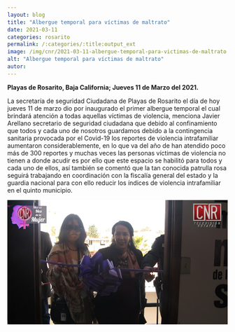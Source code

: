 ```yaml
---
layout: blog
title: "Albergue temporal para víctimas de maltrato"
date: 2021-03-11
categories: rosarito
permalink: /:categories/:title:output_ext
image: /img/cnr/2021-03-11-albergue-temporal-para-victimas-de-maltrato.jpg
alt: "Albergue temporal para víctimas de maltrato"
autor:
---
```


**Playas de Rosarito, Baja California; Jueves 11 de Marzo del 2021.** 

La secretaría de seguridad Ciudadana de Playas de Rosarito el día de hoy jueves 11 de marzo dio por inaugurado el primer albergue temporal el cual brindará atención a todas aquellas víctimas de violencia, menciona Javier Arellano secretario de seguridad ciudadana que debido al confinamiento que todos y cada uno de nosotros guardamos debido a la contingencia sanitaria provocada por el Covid-19 los reportes de violencia intrafamiliar aumentaron considerablemente, en lo que va del año de han atendido poco más de 300 reportes y muchas veces las personas víctimas de violencia no tienen a donde acudir es por ello que este espacio se habilitó para todos y cada uno de ellos, así también se comentó que la tan conocida patrulla rosa seguirá trabajando en coordinación con la fiscalía general del estado y la guardia nacional para con ello reducir los índices de violencia intrafamiliar en el quinto municipio.

<div id="carouselExampleSlidesOnly" class="carousel slide" data-ride="carousel">
  <div class="carousel-inner">
    <div class="carousel-item active">
       <img class="d-block w-100" src="/img/cnr/2021-03-11-albergue-temporal-para-victimas-de-maltrato.jpg" loading="lazy"  alt="Albergue temporal para víctimas de maltrato">
    </div>
  </div>
</div>